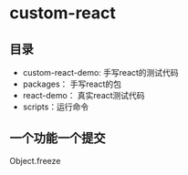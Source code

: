 # custom-react

## 目录
- custom-react-demo: 手写react的测试代码
- packages： 手写react的包
- react-demo： 真实react测试代码
- scripts：运行命令

## 一个功能一个提交


Object.freeze